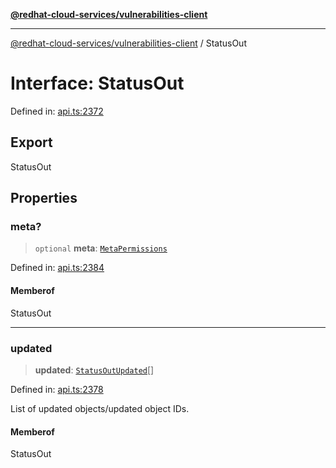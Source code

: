 [**@redhat-cloud-services/vulnerabilities-client**](../README.md)

***

[@redhat-cloud-services/vulnerabilities-client](../globals.md) / StatusOut

# Interface: StatusOut

Defined in: [api.ts:2372](https://github.com/charlesmulder/javascript-clients/blob/main/packages/vulnerabilities/git-api/api.ts#L2372)

## Export

StatusOut

## Properties

### meta?

> `optional` **meta**: [`MetaPermissions`](MetaPermissions.md)

Defined in: [api.ts:2384](https://github.com/charlesmulder/javascript-clients/blob/main/packages/vulnerabilities/git-api/api.ts#L2384)

#### Memberof

StatusOut

***

### updated

> **updated**: [`StatusOutUpdated`](StatusOutUpdated.md)[]

Defined in: [api.ts:2378](https://github.com/charlesmulder/javascript-clients/blob/main/packages/vulnerabilities/git-api/api.ts#L2378)

List of updated objects/updated object IDs.

#### Memberof

StatusOut
